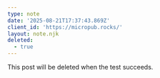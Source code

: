 ```yaml
---
type: note
date: '2025-08-21T17:37:43.869Z'
client_id: 'https://micropub.rocks/'
layout: note.njk
deleted:
  - true
---
```

This post will be deleted when the test succeeds.
